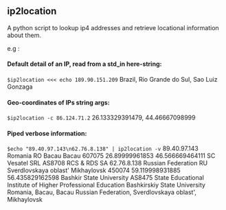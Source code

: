 ## ip2location
A python script to lookup ip4 addresses and retrieve locational information about them. 

e.g : 

#### Default detail of an IP, read from a std_in here-string:
`$ip2location <<< echo 189.90.151.209`
Brazil, Rio Grande do Sul, Sao Luiz Gonzaga

#### Geo-coordinates of IPs string args:
`$ip2location -c 86.124.71.2`
26.133329391479, 44.46667098999

#### Piped verbose information:
`$echo "89.40.97.143\n62.76.8.138" | ip2location -v`
89.40.97.143
Romania
RO
Bacau
Bacau
607075
26.89999961853
46.566669464111
SC Vesatel SRL
AS8708 RCS & RDS SA
62.76.8.138
Russian Federation
RU
Sverdlovskaya oblast'
Mikhaylovsk
450074
59.119998931885
56.435829162598
Bashkir State University
AS8475 State Educational Institute of Higher Professional Education Bashkirskiy State University
Romania, Bacau, Bacau
Russian Federation, Sverdlovskaya oblast', Mikhaylovsk
